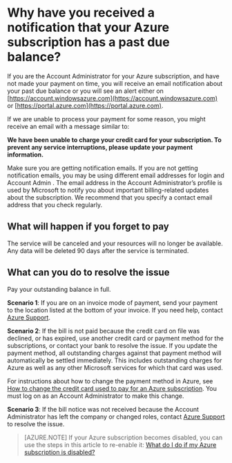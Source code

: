 <properties
	pageTitle="Why have you received a notification that your Azure subscription has a past due balance | Microsoft Azure"
	description="Describes how to make payment if your Azure subscription has a past due balance"
	services=""
	documentationCenter=""
	authors="genlin"
	manager="jarrettr"
	editor=""
	tags="billing"
	/>

<tags
	ms.service="billing"
	ms.workload="na"
	ms.tgt_pltfrm="na"
	ms.devlang="na"
	ms.topic="article"
	ms.date="06/22/2016"
	ms.author="genli"/>

# Why have you received a notification that your Azure subscription has a past due balance?
If you are the Account Administrator for your Azure subscription, and have not made your payment on time, you will receive an email notification about your past due balance or you will see an alert either on [https://account.windowsazure.com](https://account.windowsazure.com) or [https://portal.azure.com](https://portal.azure.com).  

If we are unable to process your payment for some reason, you might receive an email with a message similar to:

**We have been unable to charge your credit card for your subscription. To prevent any service interruptions, please update your payment information.**

Make sure you are getting notification emails. If you are not getting notification emails, you may be using different email addresses for login and Account Admin . The email address in the Account Administrator’s profile is used by Microsoft to notify you about important billing-related updates about the subscription. We recommend that you specify a contact email address that you check regularly.

## What will happen if you forget to pay
The service will be canceled and your resources will no longer be available. Any data will be deleted 90 days after the service is terminated.

## What can you do to resolve the issue

Pay your outstanding balance in full.

**Scenario 1**: If you are on an invoice mode of payment, send your payment to the location listed at the bottom of your invoice. If you need help, contact [Azure Support](https://portal.azure.com/#blade/Microsoft_Azure_Support/HelpAndSupportBlade).

**Scenario 2**: If the bill is not paid because the credit card on file was declined, or has expired, use another credit card or payment method for the subscriptions, or contact your bank to resolve the issue. If you update the payment method, all outstanding charges against that payment method will automatically be settled immediately. This includes outstanding charges for Azure as well as any other Microsoft services for which that card was used.

For instructions about how to change the payment method in Azure, see [How to change the credit card used to pay for an Azure subscription](./billing-how-to-change-credit-card.md). You must log on as an Account Administrator to make this change.


**Scenario 3**:  If the bill notice was not received because the Account Administrator has left the company or changed roles, contact [Azure Support](https://portal.azure.com/#blade/Microsoft_Azure_Support/HelpAndSupportBlade) to resolve the issue.

> [AZURE.NOTE] If your Azure subscription becomes disabled, you can use the steps in this article to re-enable it: [What do I do if my Azure subscription is disabled?](billing-subscription-become-disable.md)
